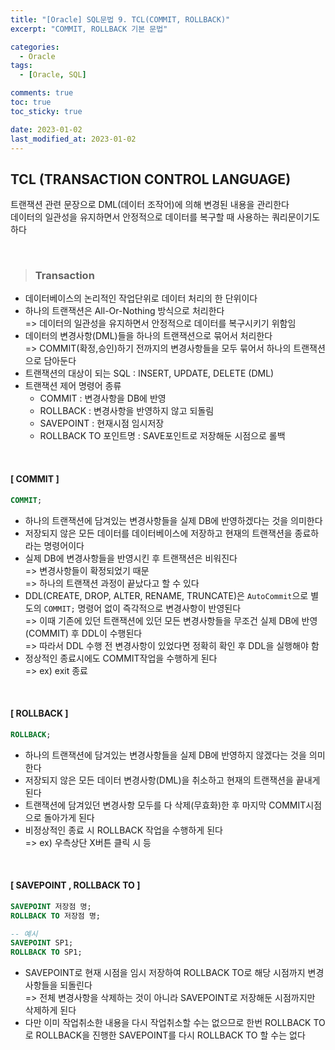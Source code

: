 ```yaml
---
title: "[Oracle] SQL문법 9. TCL(COMMIT, ROLLBACK)"
excerpt: "COMMIT, ROLLBACK 기본 문법"

categories:
  - Oracle
tags:
  - [Oracle, SQL]

comments: true
toc: true
toc_sticky: true

date: 2023-01-02
last_modified_at: 2023-01-02
---
```


## TCL (TRANSACTION CONTROL LANGUAGE)

트랜잭션 관련 문장으로 DML(데이터 조작어)에 의해 변경된 내용을 관리한다  
데이터의 일관성을 유지하면서 안정적으로 데이터를 복구할 때 사용하는 쿼리문이기도 하다

<br>

> ### Transaction

- 데이터베이스의 논리적인 작업단위로 데이터 처리의 한 단위이다
- 하나의 트랜잭션은 All-Or-Nothing 방식으로 처리한다  
  => 데이터의 일관성을 유지하면서 안정적으로 데이터를 복구시키기 위함임
- 데이터의 변경사항(DML)들을 하나의 트랜잭션으로 묶어서 처리한다  
  => COMMIT(확정,승인)하기 전까지의 변경사항들을 모두 묶어서 하나의 트랜잭션으로 담아둔다
- 트랜잭션의 대상이 되는 SQL : INSERT, UPDATE, DELETE (DML)
- 트랜잭션 제어 명령어 종류
  - COMMIT : 변경사항을 DB에 반영
  - ROLLBACK : 변경사항을 반영하지 않고 되돌림
  - SAVEPOINT : 현재시점 임시저장
  - ROLLBACK TO 포인트명 : SAVE포인트로 저장해둔 시점으로 롤백

<br>

#### [ COMMIT ]

```sql
COMMIT;
```

- 하나의 트랜잭션에 담겨있는 변경사항들을 실제 DB에 반영하겠다는 것을 의미한다
- 저장되지 않은 모든 데이터를 데이터베이스에 저장하고 현재의 트랜잭션을 종료하라는 명령어이다
- 실제 DB에 변경사항들을 반영시킨 후 트랜잭션은 비워진다  
  => 변경사항들이 확정되었기 때문  
  => 하나의 트랜잭션 과정이 끝났다고 할 수 있다
- DDL(CREATE, DROP, ALTER, RENAME, TRUNCATE)은 `AutoCommit`으로 별도의 `COMMIT;` 명령어 없이 즉각적으로 변경사항이 반영된다  
  => 이때 기존에 있던 트랜잭션에 있던 모든 변경사항들을 무조건 실제 DB에 반영(COMMIT) 후 DDL이 수행된다  
  => 따라서 DDL 수행 전 변경사항이 있었다면 정확히 확인 후 DDL을 실행해야 함
- 정상적인 종료시에도 COMMIT작업을 수행하게 된다  
  => ex) exit 종료

<br>

#### [ ROLLBACK ]

```sql
ROLLBACK;
```

- 하나의 트랜잭션에 담겨있는 변경사항들을 실제 DB에 반영하지 않겠다는 것을 의미한다
- 저장되지 않은 모든 데이터 변경사항(DML)을 취소하고 현재의 트랜잭션을 끝내게 된다
- 트랜잭션에 담겨있던 변경사항 모두를 다 삭제(무효화)한 후 마지막 COMMIT시점으로 돌아가게 된다
- 비정상적인 종료 시 ROLLBACK 작업을 수행하게 된다  
  => ex) 우측상단 X버튼 클릭 시 등

<br>

#### [ SAVEPOINT , ROLLBACK TO ]

```sql
SAVEPOINT 저장점 명;
ROLLBACK TO 저장점 명;

-- 예시
SAVEPOINT SP1;
ROLLBACK TO SP1;
```

- SAVEPOINT로 현재 시점을 임시 저장하여 ROLLBACK TO로 해당 시점까지 변경사항들을 되돌린다  
  => 전체 변경사항을 삭제하는 것이 아니라 SAVEPOINT로 저장해둔 시점까지만 삭제하게 된다
- 다만 이미 작업취소한 내용을 다시 작업취소할 수는 없으므로 한번 ROLLBACK TO로 ROLLBACK을 진행한 SAVEPOINT를 다시 ROLLBACK TO 할 수는 없다
